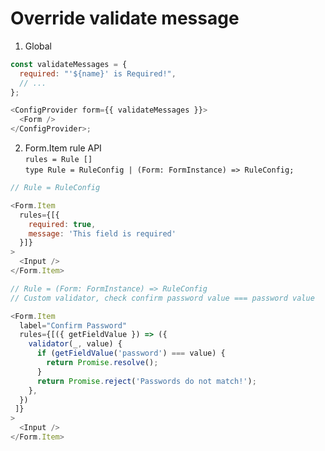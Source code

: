 # Override validate message
1.  Global
```javascript
const validateMessages = {
  required: "'${name}' is Required!",
  // ...
};

<ConfigProvider form={{ validateMessages }}>
  <Form />
</ConfigProvider>;
```
2.  Form.Item rule API  
`rules = Rule []`  
`type Rule = RuleConfig | (Form: FormInstance) => RuleConfig;`

```javascript
// Rule = RuleConfig

<Form.Item
  rules={[{
    required: true,
    message: 'This field is required'
  }]}  
>
  <Input />
</Form.Item>
```
```javascript
// Rule = (Form: FormInstance) => RuleConfig
// Custom validator, check confirm password value === password value

<Form.Item
  label="Confirm Password"
  rules={[({ getFieldValue }) => ({
    validator(_, value) {
      if (getFieldValue('password') === value) {
        return Promise.resolve();
      }
      return Promise.reject('Passwords do not match!');
    },
  })
 ]}  
>
  <Input />
</Form.Item>
```


